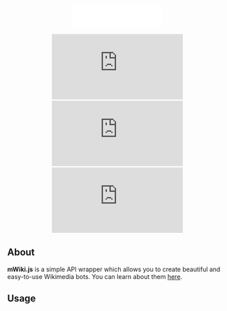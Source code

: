 <div align="center">
<img src="./logo.svg" alt="mWiki.js logo" height="48" />

[![GitHub Repo stars](https://img.shields.io/github/stars/erayreperit/mwiki.js?logo=github)](https://github.com/erayreperit/mwiki.js)
[![npm](https://img.shields.io/npm/v/mwiki.js)](https://npmjs.com/package/mwiki.js)
[![npm](https://img.shields.io/npm/dt/mwiki.js)](https://npmjs.com/package/mwiki.js)
</div>

## About
**mWiki.js** is a simple API wrapper which allows you to create beautiful and easy-to-use Wikimedia bots. You can learn about them [here](https://en.wikipedia.org/wiki/Wikipedia:Bots).

## Usage
